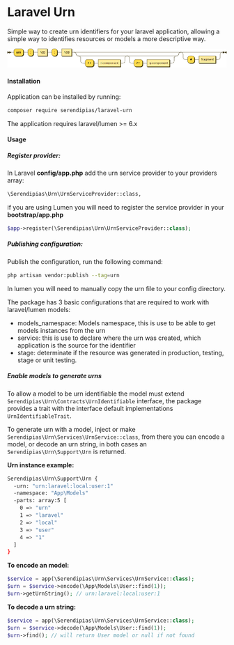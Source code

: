 # Laravel Urn
Simple way to create urn identifiers for your laravel application, 
allowing a simple way to identifies resources or models a more descriptive
way.

![alt text](URN_syntax_diagram.png "urn diagram")
#### Installation
Application can be installed by running:
```bash
composer require serendipias/laravel-urn
```
The application requires laravel/lumen >= 6.x

#### Usage
##### Register provider:

In Laravel __config/app.php__ add the urn service provider to your providers array:
```bash
\Serendipias\Urn\UrnServiceProvider::class,
```
if you are using Lumen you will need to register the service provider in your __bootstrap/app.php__
```php
$app->register(\Serendipias\Urn\UrnServiceProvider::class);
```

##### Publishing configuration:
Publish the configuration, run the following command:

```bash
php artisan vendor:publish --tag=urn
```
In lumen you will need to manually copy the urn file to your config directory.

The package has 3 basic configurations that are required to work with laravel/lumen models:
- models_namespace: Models namespace, this is use to be able to get models instances from the urn
- service: this is use to declare where the urn was created, which application is the source for the identifier
- stage: determinate if the resource was generated in production, testing, stage or unit testing.

##### Enable models to generate urns
To allow a model to be urn identifiable the model must extend `Serendipias\Urn\Contracts\UrnIdentifiable`
interface, the package provides a trait with the interface default implementations `UrnIdentifiableTrait`.

To generate urn with a model, inject or make `Serendipias\Urn\Services\UrnService::class`, from there you can 
encode a model, or decode an urn string, in both cases an `Serendipias\Urn\Support\Urn` is returned.

**Urn instance example:**
```bash
Serendipias\Urn\Support\Urn {
  -urn: "urn:laravel:local:user:1"
  -namespace: "App\Models"
  -parts: array:5 [
    0 => "urn"
    1 => "laravel"
    2 => "local"
    3 => "user"
    4 => "1"
  ]
}

```


**To encode an model:**

```php
$service = app(\Serendipias\Urn\Services\UrnService::class);
$urn = $service->encode(\App\Models\User::find(1));
$urn->getUrnString(); // urn:laravel:local:user:1
```

**To decode a urn string:**
```php
$service = app(\Serendipias\Urn\Services\UrnService::class);
$urn = $service->decode(\App\Models\User::find(1));
$urn->find(); // will return User model or null if not found
```
